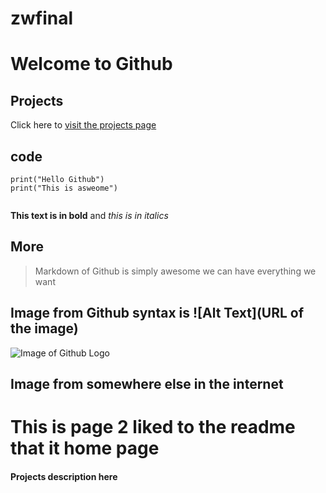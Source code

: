 # zwfinal
# Welcome to Github

## Projects


Click here to [visit the projects page](page2.md)



## code

```
print("Hello Github")
print("This is asweome")
  
```
**This text is in bold** and *this is in italics*


## More

> Markdown of Github is simply awesome we can have everything we want

## Image from Github syntax is ![Alt Text](URL of the image)

![Image of Github Logo](github.png)

## Image from somewhere else in the internet



# This is page 2 liked to the readme that it home page

#### Projects description here

